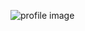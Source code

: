 ![profile image](https://avatars.githubusercontent.com/u/90530647?s=400&u=774ffae61dfce4309fffd29aa590c4588884bc22&v=4)
